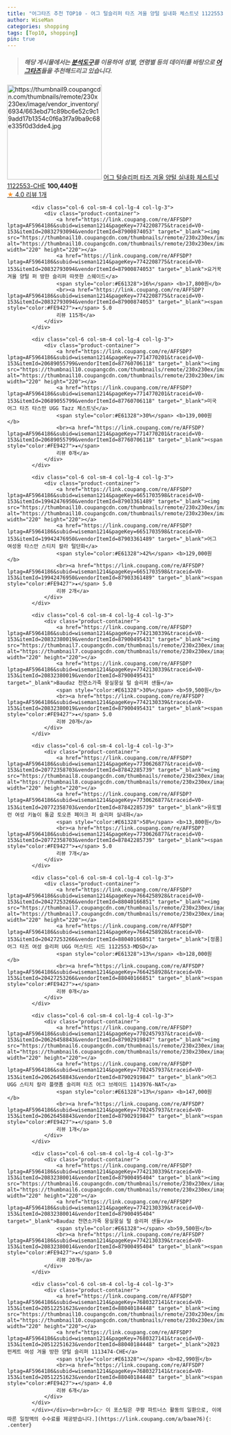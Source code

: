 ```yaml
---
title: "어그타즈 추천 TOP10 - 어그 털슬리퍼 타즈 겨울 양털 실내화 체스트넛 1122553-CHE"
author: WiseMan
categories: shopping
tags: [Top10, shopping]
pin: true
---
```


> ##### 해당 게시물에서는 [**분석도구**](https://itemscout.io/)를 이용하여 **성별**, **연령별** 등의 데이터를 바탕으로 [**어그타즈**](https://link.coupang.com/a/baae76)들을 추천해드리고 있습니다.
<div class="container"><div class="row">
            <div class="col-6 col-sm-4 col-lg-4 col-lg-3">
                <div class="product-container">
                    <a href="https://link.coupang.com/re/AFFSDP?lptag=AF5964186&subid=wiseman1214&pageKey=7702046210&traceid=V0-153&itemId=20624037823&vendorItemId=87902507122" target="_blank"><img src="https://thumbnail9.coupangcdn.com/thumbnails/remote/230x230ex/image/vendor_inventory/6934/663ebd71c89bc6e52c9c19add17b1354c0f6a3f7a9ba9c68e335f0d3dde4.jpg" alt="https://thumbnail9.coupangcdn.com/thumbnails/remote/230x230ex/image/vendor_inventory/6934/663ebd71c89bc6e52c9c19add17b1354c0f6a3f7a9ba9c68e335f0d3dde4.jpg" width="220" height="220"></a>
                    <a href="https://link.coupang.com/re/AFFSDP?lptag=AF5964186&subid=wiseman1214&pageKey=7702046210&traceid=V0-153&itemId=20624037823&vendorItemId=87902507122" target="_blank">어그 털슬리퍼 타즈 겨울 양털 실내화 체스트넛 1122553-CHE</a>
                    <span style="color:#E61328"></span> <b>100,440원</b>
                    <br><a href="https://link.coupang.com/re/AFFSDP?lptag=AF5964186&subid=wiseman1214&pageKey=7702046210&traceid=V0-153&itemId=20624037823&vendorItemId=87902507122" target="_blank"><span style="color:#FE9427">★</span> 4.0
                    리뷰 1개</a>
                </div>
            </div>
            
            <div class="col-6 col-sm-4 col-lg-4 col-lg-3">
                <div class="product-container">
                    <a href="https://link.coupang.com/re/AFFSDP?lptag=AF5964186&subid=wiseman1214&pageKey=7742208775&traceid=V0-153&itemId=20832793094&vendorItemId=87900874053" target="_blank"><img src="https://thumbnail10.coupangcdn.com/thumbnails/remote/230x230ex/image/vendor_inventory/dbcf/3aebc39dde7b337a07820b4afb8e4ec5d714e1a284a77158a2e83581faf6.png" alt="https://thumbnail10.coupangcdn.com/thumbnails/remote/230x230ex/image/vendor_inventory/dbcf/3aebc39dde7b337a07820b4afb8e4ec5d714e1a284a77158a2e83581faf6.png" width="220" height="220"></a>
                    <a href="https://link.coupang.com/re/AFFSDP?lptag=AF5964186&subid=wiseman1214&pageKey=7742208775&traceid=V0-153&itemId=20832793094&vendorItemId=87900874053" target="_blank">요거꾹 겨울 양털 퍼 방한 슬리퍼 따뜻한 스웨이드</a>
                    <span style="color:#E61328">16%</span> <b>17,800원</b>
                    <br><a href="https://link.coupang.com/re/AFFSDP?lptag=AF5964186&subid=wiseman1214&pageKey=7742208775&traceid=V0-153&itemId=20832793094&vendorItemId=87900874053" target="_blank"><span style="color:#FE9427">★</span> 5.0
                    리뷰 115개</a>
                </div>
            </div>
            
            <div class="col-6 col-sm-4 col-lg-4 col-lg-3">
                <div class="product-container">
                    <a href="https://link.coupang.com/re/AFFSDP?lptag=AF5964186&subid=wiseman1214&pageKey=7714770201&traceid=V0-153&itemId=20689055799&vendorItemId=87760706118" target="_blank"><img src="https://thumbnail10.coupangcdn.com/thumbnails/remote/230x230ex/image/vendor_inventory/affa/f4d62c6739004d2dc6a2b6e5492adae32d58ce278f3da3e305f650278491.jpg" alt="https://thumbnail10.coupangcdn.com/thumbnails/remote/230x230ex/image/vendor_inventory/affa/f4d62c6739004d2dc6a2b6e5492adae32d58ce278f3da3e305f650278491.jpg" width="220" height="220"></a>
                    <a href="https://link.coupang.com/re/AFFSDP?lptag=AF5964186&subid=wiseman1214&pageKey=7714770201&traceid=V0-153&itemId=20689055799&vendorItemId=87760706118" target="_blank">미국 어그 타즈 타스만 UGG Tazz 체스트넛</a>
                    <span style="color:#E61328">30%</span> <b>139,000원</b>
                    <br><a href="https://link.coupang.com/re/AFFSDP?lptag=AF5964186&subid=wiseman1214&pageKey=7714770201&traceid=V0-153&itemId=20689055799&vendorItemId=87760706118" target="_blank"><span style="color:#FE9427">★</span> 
                    리뷰 0개</a>
                </div>
            </div>
            
            <div class="col-6 col-sm-4 col-lg-4 col-lg-3">
                <div class="product-container">
                    <a href="https://link.coupang.com/re/AFFSDP?lptag=AF5964186&subid=wiseman1214&pageKey=6651703598&traceid=V0-153&itemId=19942476950&vendorItemId=87903361489" target="_blank"><img src="https://thumbnail10.coupangcdn.com/thumbnails/remote/230x230ex/image/vendor_inventory/e3bc/ad41f2d3078e330b24db22ce59b572f80057c60454a6e2b445c86a2b3d38.jpg" alt="https://thumbnail10.coupangcdn.com/thumbnails/remote/230x230ex/image/vendor_inventory/e3bc/ad41f2d3078e330b24db22ce59b572f80057c60454a6e2b445c86a2b3d38.jpg" width="220" height="220"></a>
                    <a href="https://link.coupang.com/re/AFFSDP?lptag=AF5964186&subid=wiseman1214&pageKey=6651703598&traceid=V0-153&itemId=19942476950&vendorItemId=87903361489" target="_blank">어그 여성용 타스만 스티치 칼라 털단화</a>
                    <span style="color:#E61328">42%</span> <b>129,000원</b>
                    <br><a href="https://link.coupang.com/re/AFFSDP?lptag=AF5964186&subid=wiseman1214&pageKey=6651703598&traceid=V0-153&itemId=19942476950&vendorItemId=87903361489" target="_blank"><span style="color:#FE9427">★</span> 5.0
                    리뷰 2개</a>
                </div>
            </div>
            
            <div class="col-6 col-sm-4 col-lg-4 col-lg-3">
                <div class="product-container">
                    <a href="https://link.coupang.com/re/AFFSDP?lptag=AF5964186&subid=wiseman1214&pageKey=7742130339&traceid=V0-153&itemId=20832380019&vendorItemId=87900495431" target="_blank"><img src="https://thumbnail7.coupangcdn.com/thumbnails/remote/230x230ex/image/vendor_inventory/6ca2/db011ca37f91ee0fc9218496898b355ac6a9368c9421752f77369647002d.png" alt="https://thumbnail7.coupangcdn.com/thumbnails/remote/230x230ex/image/vendor_inventory/6ca2/db011ca37f91ee0fc9218496898b355ac6a9368c9421752f77369647002d.png" width="220" height="220"></a>
                    <a href="https://link.coupang.com/re/AFFSDP?lptag=AF5964186&subid=wiseman1214&pageKey=7742130339&traceid=V0-153&itemId=20832380019&vendorItemId=87900495431" target="_blank">Baudaz 천연소가죽 뭉실뭉실 털 슬리퍼 샌들</a>
                    <span style="color:#E61328">30%</span> <b>59,500원</b>
                    <br><a href="https://link.coupang.com/re/AFFSDP?lptag=AF5964186&subid=wiseman1214&pageKey=7742130339&traceid=V0-153&itemId=20832380019&vendorItemId=87900495431" target="_blank"><span style="color:#FE9427">★</span> 5.0
                    리뷰 20개</a>
                </div>
            </div>
            
            <div class="col-6 col-sm-4 col-lg-4 col-lg-3">
                <div class="product-container">
                    <a href="https://link.coupang.com/re/AFFSDP?lptag=AF5964186&subid=wiseman1214&pageKey=7730626877&traceid=V0-153&itemId=20772358703&vendorItemId=87842285739" target="_blank"><img src="https://thumbnail8.coupangcdn.com/thumbnails/remote/230x230ex/image/vendor_inventory/7814/8d594505ce8ccf940426fe43565806aaf046a785ccac6bec8bf2c5a45ee4.jpg" alt="https://thumbnail8.coupangcdn.com/thumbnails/remote/230x230ex/image/vendor_inventory/7814/8d594505ce8ccf940426fe43565806aaf046a785ccac6bec8bf2c5a45ee4.jpg" width="220" height="220"></a>
                    <a href="https://link.coupang.com/re/AFFSDP?lptag=AF5964186&subid=wiseman1214&pageKey=7730626877&traceid=V0-153&itemId=20772358703&vendorItemId=87842285739" target="_blank">유토밸런 여성 키높이 통굽 토오픈 페이크 퍼 슬리퍼 실내화</a>
                    <span style="color:#E61328">58%</span> <b>13,800원</b>
                    <br><a href="https://link.coupang.com/re/AFFSDP?lptag=AF5964186&subid=wiseman1214&pageKey=7730626877&traceid=V0-153&itemId=20772358703&vendorItemId=87842285739" target="_blank"><span style="color:#FE9427">★</span> 5.0
                    리뷰 7개</a>
                </div>
            </div>
            
            <div class="col-6 col-sm-4 col-lg-4 col-lg-3">
                <div class="product-container">
                    <a href="https://link.coupang.com/re/AFFSDP?lptag=AF5964186&subid=wiseman1214&pageKey=7664258928&traceid=V0-153&itemId=20427253266&vendorItemId=88040166851" target="_blank"><img src="https://thumbnail7.coupangcdn.com/thumbnails/remote/230x230ex/image/vendor_inventory/5883/8772a21741e2e08fc1c5a7d20eb6b6e9ae43b8c78f7de95e9cd69bc6116d.jpg" alt="https://thumbnail7.coupangcdn.com/thumbnails/remote/230x230ex/image/vendor_inventory/5883/8772a21741e2e08fc1c5a7d20eb6b6e9ae43b8c78f7de95e9cd69bc6116d.jpg" width="220" height="220"></a>
                    <a href="https://link.coupang.com/re/AFFSDP?lptag=AF5964186&subid=wiseman1214&pageKey=7664258928&traceid=V0-153&itemId=20427253266&vendorItemId=88040166851" target="_blank">[정품] 어그 타즈 여성 슬리퍼 UGG 머스타드 시드 1122553-MDSD</a>
                    <span style="color:#E61328">13%</span> <b>128,000원</b>
                    <br><a href="https://link.coupang.com/re/AFFSDP?lptag=AF5964186&subid=wiseman1214&pageKey=7664258928&traceid=V0-153&itemId=20427253266&vendorItemId=88040166851" target="_blank"><span style="color:#FE9427">★</span> 
                    리뷰 0개</a>
                </div>
            </div>
            
            <div class="col-6 col-sm-4 col-lg-4 col-lg-3">
                <div class="product-container">
                    <a href="https://link.coupang.com/re/AFFSDP?lptag=AF5964186&subid=wiseman1214&pageKey=7702457937&traceid=V0-153&itemId=20626458843&vendorItemId=87902919847" target="_blank"><img src="https://thumbnail6.coupangcdn.com/thumbnails/remote/230x230ex/image/vendor_inventory/3f26/c1a84388ab5da083fbe535440899a42c972d157d8edf85f03d337970681e.jpg" alt="https://thumbnail6.coupangcdn.com/thumbnails/remote/230x230ex/image/vendor_inventory/3f26/c1a84388ab5da083fbe535440899a42c972d157d8edf85f03d337970681e.jpg" width="220" height="220"></a>
                    <a href="https://link.coupang.com/re/AFFSDP?lptag=AF5964186&subid=wiseman1214&pageKey=7702457937&traceid=V0-153&itemId=20626458843&vendorItemId=87902919847" target="_blank">어그 UGG 스티치 칼라 플랫폼 슬리퍼 타즈 어그 브레이드 1143976-NAT</a>
                    <span style="color:#E61328">13%</span> <b>147,000원</b>
                    <br><a href="https://link.coupang.com/re/AFFSDP?lptag=AF5964186&subid=wiseman1214&pageKey=7702457937&traceid=V0-153&itemId=20626458843&vendorItemId=87902919847" target="_blank"><span style="color:#FE9427">★</span> 5.0
                    리뷰 1개</a>
                </div>
            </div>
            
            <div class="col-6 col-sm-4 col-lg-4 col-lg-3">
                <div class="product-container">
                    <a href="https://link.coupang.com/re/AFFSDP?lptag=AF5964186&subid=wiseman1214&pageKey=7742130339&traceid=V0-153&itemId=20832380014&vendorItemId=87900495404" target="_blank"><img src="https://thumbnail6.coupangcdn.com/thumbnails/remote/230x230ex/image/vendor_inventory/3ce3/3540ef6df8be3ebb326dde75912faf7adc12bff416417dc711c62f29b41e.png" alt="https://thumbnail6.coupangcdn.com/thumbnails/remote/230x230ex/image/vendor_inventory/3ce3/3540ef6df8be3ebb326dde75912faf7adc12bff416417dc711c62f29b41e.png" width="220" height="220"></a>
                    <a href="https://link.coupang.com/re/AFFSDP?lptag=AF5964186&subid=wiseman1214&pageKey=7742130339&traceid=V0-153&itemId=20832380014&vendorItemId=87900495404" target="_blank">Baudaz 천연소가죽 뭉실뭉실 털 슬리퍼 샌들</a>
                    <span style="color:#E61328"></span> <b>59,500원</b>
                    <br><a href="https://link.coupang.com/re/AFFSDP?lptag=AF5964186&subid=wiseman1214&pageKey=7742130339&traceid=V0-153&itemId=20832380014&vendorItemId=87900495404" target="_blank"><span style="color:#FE9427">★</span> 5.0
                    리뷰 20개</a>
                </div>
            </div>
            
            <div class="col-6 col-sm-4 col-lg-4 col-lg-3">
                <div class="product-container">
                    <a href="https://link.coupang.com/re/AFFSDP?lptag=AF5964186&subid=wiseman1214&pageKey=7680327141&traceid=V0-153&itemId=20512251623&vendorItemId=88040184448" target="_blank"><img src="https://thumbnail10.coupangcdn.com/thumbnails/remote/230x230ex/image/vendor_inventory/5729/24cb669bee9bb60a0fdad650906520e62f9cebef04f3d0d2619e468b348d.jpg" alt="https://thumbnail10.coupangcdn.com/thumbnails/remote/230x230ex/image/vendor_inventory/5729/24cb669bee9bb60a0fdad650906520e62f9cebef04f3d0d2619e468b348d.jpg" width="220" height="220"></a>
                    <a href="https://link.coupang.com/re/AFFSDP?lptag=AF5964186&subid=wiseman1214&pageKey=7680327141&traceid=V0-153&itemId=20512251623&vendorItemId=88040184448" target="_blank">2023 펀케트 여성 겨울 방한 양털 슬리퍼 1113474-CHE</a>
                    <span style="color:#E61328"></span> <b>82,990원</b>
                    <br><a href="https://link.coupang.com/re/AFFSDP?lptag=AF5964186&subid=wiseman1214&pageKey=7680327141&traceid=V0-153&itemId=20512251623&vendorItemId=88040184448" target="_blank"><span style="color:#FE9427">★</span> 4.0
                    리뷰 6개</a>
                </div>
            </div>
            </div></div><br><br>[👉 이 포스팅은 쿠팡 파트너스 활동의 일환으로, 이에 따른 일정액의 수수료를 제공받습니다.](https://link.coupang.com/a/baae76){: .center}